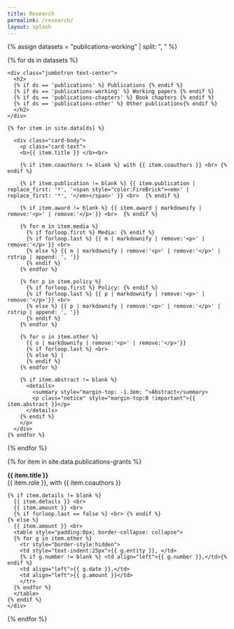 ```yaml
---
title: Research
permalink: /research/
layout: splash
---
```




<div class="card">

  {% assign datasets = "publications-working" | split: ", " %}
  
  {% for ds in datasets %}
  
    <div class="jumbotron text-center">
      <h2>
      {% if ds == 'publications' %} Publications {% endif %}
	  {% if ds == 'publications-working' %} Working papers {% endif %}
	  {% if ds == 'publications-chapters' %} Book chapters {% endif %}
	  {% if ds == 'publications-other' %} Other publications{% endif %}
	  </h2>
    </div>
    
    {% for item in site.data[ds] %}
    
      <div class="card-body">
        <p class="card-text">
	  	<b>{{ item.title }} </b><br>
	  	  
	  	{% if item.coauthors != blank %} with {{ item.coauthors }} <br> {% endif %}
	  	  
	  	{% if item.publication != blank %} {{ item.publication | replace_first: '*', '<span style="color:FireBrick"><em>' | replace_first: '*', '</em></span>' }} <br>  {% endif %}
	  	
	  	{% if item.award != blank %} {{ item.award | markdownify | remove:'<p>' | remove:'</p>'}} <br>  {% endif %}
    
	  	{% for m in item.media %}
	  	  {% if forloop.first %} Media: {% endif %}
	  	  {% if forloop.last %} {{ m | markdownify | remove:'<p>' | remove:'</p>'}} <br> 
	  	  {% else %} {{ m | markdownify | remove:'<p>' | remove:'</p>' | rstrip | append: ', '}}
	  	  {% endif %}	
	  	{% endfor %}
    
	  	{% for p in item.policy %}
	  	  {% if forloop.first %} Policy: {% endif %}
	  	  {% if forloop.last %} {{ p | markdownify | remove:'<p>' | remove:'</p>'}} <br> 
	  	  {% else %} {{ p | markdownify | remove:'<p>' | remove:'</p>' | rstrip | append: ', '}}
	  	  {% endif %}	
	  	{% endfor %}		
    
	  	{% for o in item.other %}
	  	  {{ o | markdownify | remove:'<p>' | remove:'</p>'}}
	  	  {% if forloop.last %} <br> 
	  	  {% else %} |
	  	  {% endif %}		  
	  	{% endfor %}		  
    
	  	{% if item.abstract != blank %}
	  	  <details>
	  		<summary style="margin-top: -1.3em; ">Abstract</summary>
	  		<p class="notice" style="margin-top:0 !important">{{ item.abstract }}</p>
	  	  </details>
	  	{% endif %}
	    </p>
      </div>
    {% endfor %}
  
  {% endfor %}
  
  
  {% for item in site.data.publications-grants %}
    <div class="card-block">
	<b>{{ item.title }}</b> <br>
    {{ item.role }}, with {{ item.coauthors }} <br>
	
	{% if item.details != blank %}
      {{ item.details }} <br> 
      {{ item.amount }} <br>
      {% if forloop.last == false %} <br> {% endif %}
    {% else %}
      {{ item.amount }} <br>
      <table style="padding:0px; border-collapse: collapse">
      {% for g in item.other %}
        <tr style="border-style:hidden">
        <td style="text-indent:25px">{{ g.entity }}, </td>
        {% if g.number != blank %} <td align="left">{{ g.number }},</td>{% endif %}
        <td align="left">{{ g.date }},</td>
        <td align="left">{{ g.amount }}</td>
        </tr>
      {% endfor %}
      </table>		
	{% endif %}
    </div>
  {% endfor %}
  
</div>


